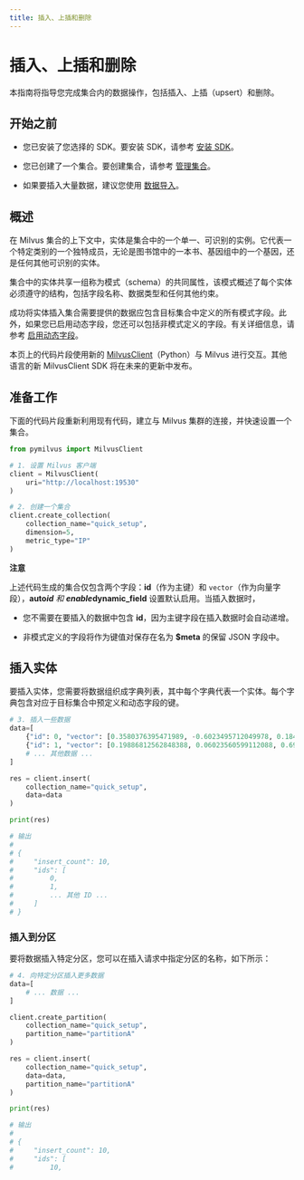 ```yaml
---
title: 插入、上插和删除
---
```


# 插入、上插和删除

本指南将指导您完成集合内的数据操作，包括插入、上插（upsert）和删除。

## 开始之前

- 您已安装了您选择的 SDK。要安装 SDK，请参考 [安装 SDK](https://milvus.io/docs/install-pymilvus.md)。

- 您已创建了一个集合。要创建集合，请参考 [管理集合](manage-collections.md)。

- 如果要插入大量数据，建议您使用 [数据导入](https://milvus.io/api-reference/pymilvus/v2.4.x/DataImport/LocalBulkWriter/LocalBulkWriter.md)。

## 概述

在 Milvus 集合的上下文中，实体是集合中的一个单一、可识别的实例。它代表一个特定类别的一个独特成员，无论是图书馆中的一本书、基因组中的一个基因，还是任何其他可识别的实体。

集合中的实体共享一组称为模式（schema）的共同属性，该模式概述了每个实体必须遵守的结构，包括字段名称、数据类型和任何其他约束。

成功将实体插入集合需要提供的数据应包含目标集合中定义的所有模式字段。此外，如果您已启用动态字段，您还可以包括非模式定义的字段。有关详细信息，请参考 [启用动态字段](enable-dynamic-field.md)。

<div class="alert note">

本页上的代码片段使用新的 <a href="https://milvus.io/api-reference/pymilvus/v2.4.x/About.md">MilvusClient</a>（Python）与 Milvus 进行交互。其他语言的新 MilvusClient SDK 将在未来的更新中发布。

</div>

## 准备工作

下面的代码片段重新利用现有代码，建立与 Milvus 集群的连接，并快速设置一个集合。

```python
from pymilvus import MilvusClient

# 1. 设置 Milvus 客户端
client = MilvusClient(
    uri="http://localhost:19530"
)

# 2. 创建一个集合
client.create_collection(
    collection_name="quick_setup",
    dimension=5,
    metric_type="IP"
)
```

<div class="admonition note">

<p><b>注意</b></p>

<p>上述代码生成的集合仅包含两个字段：<strong>id</strong>（作为主键）和 <code>vector</code>（作为向量字段），<strong>auto<em>id</strong> 和 <strong>enable</em>dynamic_field</strong> 设置默认启用。当插入数据时，</p>
<ul>
<li><p>您不需要在要插入的数据中包含 <strong>id</strong>，因为主键字段在插入数据时会自动递增。</p></li>
<li><p>非模式定义的字段将作为键值对保存在名为 <strong>$meta</strong> 的保留 JSON 字段中。</p></li>
</ul>

</div>

## 插入实体

要插入实体，您需要将数据组织成字典列表，其中每个字典代表一个实体。每个字典包含对应于目标集合中预定义和动态字段的键。

```python
# 3. 插入一些数据
data=[
    {"id": 0, "vector": [0.3580376395471989, -0.6023495712049978, 0.18414012509913835, -0.26286205330961354, 0.9029438446296592], "color": "pink_8682"},
    {"id": 1, "vector": [0.19886812562848388, 0.06023560599112088, 0.6976963061752597, 0.2614474506242501, 0.838729485096104], "color": "red_7025"},
    # ... 其他数据 ...
]

res = client.insert(
    collection_name="quick_setup",
    data=data
)

print(res)

# 输出
#
# {
#     "insert_count": 10,
#     "ids": [
#         0,
#         1,
#         ... 其他 ID ...
#     ]
# }
```

### 插入到分区

要将数据插入特定分区，您可以在插入请求中指定分区的名称，如下所示：

```python
# 4. 向特定分区插入更多数据
data=[
    # ... 数据 ...
]

client.create_partition(
    collection_name="quick_setup",
    partition_name="partitionA"
)

res = client.insert(
    collection_name="quick_setup",
    data=data,
    partition_name="partitionA"
)

print(res)

# 输出
#
# {
#     "insert_count": 10,
#     "ids": [
#         10,
